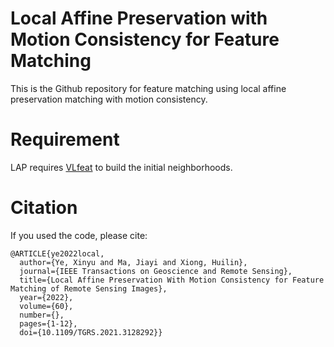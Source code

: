 # Local Affine Preservation with Motion Consistency for Feature Matching
This is the Github repository for feature matching using local affine preservation matching with motion consistency.

# Requirement
LAP requires [VLfeat](https://github.com/vlfeat/vlfeat) to build the initial neighborhoods.

# Citation

If you used the code, please cite:
```
@ARTICLE{ye2022local,
  author={Ye, Xinyu and Ma, Jiayi and Xiong, Huilin},
  journal={IEEE Transactions on Geoscience and Remote Sensing}, 
  title={Local Affine Preservation With Motion Consistency for Feature Matching of Remote Sensing Images}, 
  year={2022},
  volume={60},
  number={},
  pages={1-12},
  doi={10.1109/TGRS.2021.3128292}}
```
